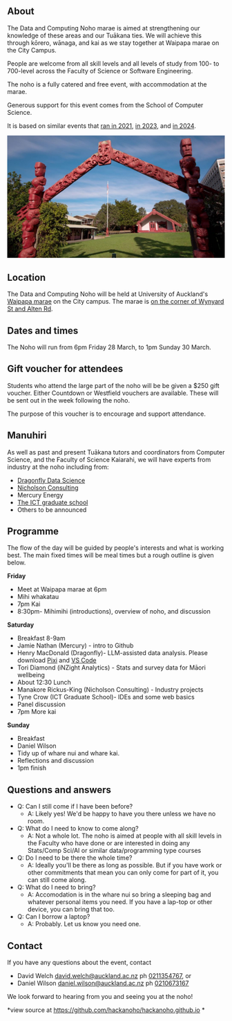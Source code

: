 ## About

The Data and Computing Noho marae is aimed at strengthening our knowledge of these areas and our Tuākana ties. We will achieve this through kōrero, wānaga, and kai as we stay together at Waipapa marae on the City Campus.

People are welcome from all skill levels and all levels of study from 100- to 700-level across the Faculty of Science or Software Engineering.

The noho is a fully catered and free event, with accommodation at the marae.

Generous support for this event comes from the School of Computer Science.

It is based on similar events that [ran in 2021](./2021hackanoho), [in 2023](./2023dataandcomputingnoho), and [in 2024](./2024dataandcomputingnoho).

![Marae](./waipapa.jpg)

## Location

The Data and Computing Noho will be held at University of Auckland's [Waipapa marae](https://www.auckland.ac.nz/en/on-campus/life-on-campus/maori-life-on-campus/waipapa-marae.html) on the City campus. The marae is [on the corner of Wynyard St and Alten Rd](https://maps.app.goo.gl/mL4jPRfFMWKmPtHm6). 

## Dates and times

The Noho will run from 6pm Friday 28 March, to 1pm Sunday 30 March.

## Gift voucher for attendees

Students who attend the large part of the noho will be be given a $250 gift voucher. Either Countdown or Westfield vouchers are available. These will be sent out in the week following the noho. 

The purpose of this voucher is to encourage and support attendance. 

## Manuhiri 

As well as past and present Tuākana tutors and coordinators from Computer Science, and the Faculty of Science Kaiarahi, we will have experts from industry at the noho including from:

* [Dragonfly Data Science](https://www.dragonfly.co.nz/)
* [Nicholson Consulting](https://www.nicholsonconsulting.co.nz/)
* Mercury Energy
* [The ICT graduate school](https://www.auckland.ac.nz/en/science/business-and-community-engagement/business-and-community/auckland-ict-graduate-school.html)
* Others to be announced


## Programme

The flow of the day will be guided by people's interests and what is working best. The main fixed times will be meal times but a rough outline is given below.


**Friday** 

* Meet at Waipapa marae at 6pm
* Mihi whakatau
* 7pm Kai
* 8:30pm- Mihimihi (introductions), overview of noho, and discussion

**Saturday**

* Breakfast 8-9am
* Jamie Nathan (Mercury) - intro to Github
* Henry MacDonald (Dragonfly)- LLM-assisted data analysis. Please download [Pixi](https://pixi.sh/latest/#installation) and [VS Code](https://code.visualstudio.com/download)
* Tori Diamond (iNZight Analytics) - Stats and survey data for Māori wellbeing
* About 12:30 Lunch
* Manakore Rickus-King (Nicholson Consulting) - Industry projects
* Tyne Crow (ICT Graduate School)- IDEs and some web basics
* Panel discussion
* 7pm More kai

**Sunday**

* Breakfast
* Daniel Wilson 
* Tidy up of whare nui and whare kai.
* Reflections and discussion
* 1pm finish


## Questions and answers

* Q: Can I still come if I have been before?
  * A: Likely yes! We'd be happy to have you there unless we have no room.  
* Q: What do I need to know to come along?
  * A: Not a whole lot. The noho is aimed at people with all skill levels in the Faculty who have done or are interested in doing any Stats/Comp Sci/AI or similar data/programming type courses   
* Q: Do I need to be there the whole time?
  * A: Ideally you'll be there as long as possible. But if you have work or other commitments that mean you can only come for part of it, you can still come along.
* Q: What do I need to bring?
  * A: Accomodation is in the whare nui so bring a sleeping bag and whatever personal items you need. If you have a lap-top or other device, you can bring that too. 
* Q: Can I borrow a laptop?
  * A: Probably. Let us know you need one.  



## Contact

If you have any questions about the event, contact 

* David Welch [david.welch@auckland.ac.nz](mailto:david.welch@auckland.ac.nz) ph [0211354767](tel:+64211453767), or 
* Daniel Wilson [daniel.wilson@auckland.ac.nz](mailto:daniel.wilson@auckland.ac.nz) ph [0210673167](tel:+64210673167)

We look forward to hearing from you and seeing you at the noho!

*view source at <https://github.com/hackanoho/hackanoho.github.io> *